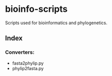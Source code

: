 bioinfo-scripts
===============

Scripts used for bioinformatics and phylogenetics.

Index
-----

### Converters:

- fasta2phylip.py
- phylip2fasta.py

